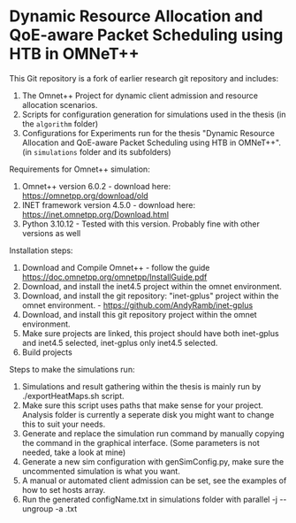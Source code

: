 # Dynamic Resource Allocation and QoE-aware Packet Scheduling using HTB in OMNeT++
This Git repository is a fork of earlier research git repository and includes:
1. The Omnet++ Project for dynamic client admission and resource allocation scenarios.
2. Scripts for configuration generation for simulations used in the thesis (in the `algorithm` folder)
3. Configurations for Experiments run for the thesis "Dynamic Resource Allocation and QoE-aware Packet Scheduling using HTB in OMNeT++". (in `simulations` folder and its subfolders)

Requirements for Omnet++ simulation:
1. Omnet++ version 6.0.2 - download here: https://omnetpp.org/download/old
2. INET framework version 4.5.0 - download here: https://inet.omnetpp.org/Download.html
3. Python 3.10.12 - Tested with this version. Probably fine with other versions as well

Installation steps:
1. Download and Compile Omnet++ - follow the guide https://doc.omnetpp.org/omnetpp/InstallGuide.pdf
2. Download, and install the inet4.5 project within the omnet environment. 
3. Download, and install the git repository: "inet-gplus" project within the omnet environment. - https://github.com/AndyRamb/inet-gplus
4. Download, and install this git repository project within the omnet environment.
5. Make sure projects are linked, this project should have both inet-gplus and inet4.5 selected, inet-gplus only inet4.5 selected.
6. Build projects

Steps to make the simulations run:
1. Simulations and result gathering within the thesis is mainly run by ./exportHeatMaps.sh script.
  1. Make sure this script uses paths that make sense for your project. Analysis folder is currently a seperate disk you might want to change this to suit your needs.
  2. Generate and replace the simulation run command by manually copying the command in the graphical interface. (Some parameters is not needed, take a look at mine)
2. Generate a new sim configuration with genSimConfig.py, make sure the uncommented simulation is what you want.
  1. A manual or automated client admission can be set, see the examples of how to set hosts array.
3. Run the generated configName.txt in simulations folder with parallel -j <number of jobs in parallel> --ungroup -a <configName>.txt
